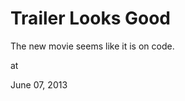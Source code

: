 # Trailer Looks Good




The new movie seems like it is on code. 








at

June 07, 2013















